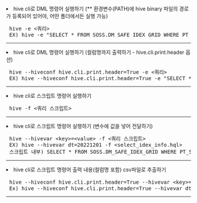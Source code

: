    <dl>
    <li> hive cli로 DML 명령어 실행하기 (** 환경변수(PATH)에 hive binary 파일의 경로가 등록되어 있어야, 어떤 폴더에서든 실행 가능) </li>
    <pre> hive -e &lt;쿼리&gt; <br> EX) hive -e "SELECT * FROM SOSS.DM_SAFE_IDEX_GRID WHERE PT_STDR_DE = 20221201" </pre>
  </dl><hr>
 
   <dl>
    <li> hive cli로 DML 명령어 실행하기 (컬럼명까지 출력하기 - hive.cli.print.header 옵션)  </li>
    <pre> hive --hiveconf hive.cli.print.header=True -e &lt;쿼리&gt; <br> EX) hive --hiveconf hive.cli.print.header=True -e "SELECT * FROM SOSS.DM_SAFE_IDEX_GRID WHERE PT_STDR_DE = 20221201" </pre></pre>
  </dl><hr>
 
   <dl>
    <li> hive cli로 스크립트 명령어 실행하기  </li>
    <pre> hive -f &lt;쿼리 스크립트&gt; </pre>
  </dl><hr>

   <dl>
    <li> hive cli로 스크립트 명령어 실행하기 (변수에 값을 넣어 전달하기)  </li>
    <pre> hive --hivevar &lt;key&gt;=&lt;value&gt; -f &lt;쿼리 스크립트&gt; <br> EX) hive --hivevar dt=20221201 -f &lt;select_idex_info.hql&gt; <br> 스크립트 내부) SELECT * FROM SOSS.DM_SAFE_IDEX_GRID WHERE PT_STDR_DE = ${dt} </pre>
  </dl><hr>

   <dl>
    <li> hive cli로 스크립트 명령어 출력 내용(컬럼명 포함) csv파일로 추출하기  </li>
    <pre> hive --hiveconf hive.cli.print.header=True --hivevar &lt;key&gt;=&lt;value&gt; -f &lt;쿼리 스크립트&gt; | sed 's/[\t]/,/g' > .(현재경로)/&lt;파일명.csv&gt; <br> Ex) hive --hiveconf hive.cli.print.header=True --hivevar dt='20221201' -f select_idex_info.hql | sed 's/[\t]/,/g' > ./output.csv </pre>	

  </dl><hr>
